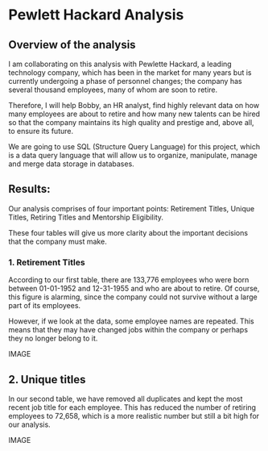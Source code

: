 # Pewlett Hackard Analysis

## Overview of the analysis

I am collaborating on this analysis with Pewlette Hackard, a leading technology company, which has been in the market for many years but is currently undergoing a phase of personnel changes; the company has several thousand employees, many of whom are soon to retire.

Therefore, I will help Bobby, an HR analyst, find highly relevant data on how many employees are about to retire and how many new talents can be hired so that the company maintains its high quality and prestige and, above all, to ensure its future.

We are going to use SQL (Structure Query Language) for this project, which is a data query language that will allow us to organize, manipulate, manage and merge data storage in databases.


## Results: 

Our analysis comprises of four important points: Retirement Titles, Unique Titles, Retiring Titles and Mentorship Eligibility.

These four tables will give us more clarity about the important decisions that the company must make.

### 1.	Retirement Titles

According to our first table, there are 133,776 employees who were born between 01-01-1952 and 12-31-1955 and who are about to retire. Of course, this figure is alarming, since the company could not survive without a large part of its employees.

However, if we look at the data, some employee names are repeated. This means that they may have changed jobs within the company or perhaps they no longer belong to it.

IMAGE

## 2.	Unique titles

In our second table, we have removed all duplicates and kept the most recent job title for each employee. This has reduced the number of retiring employees to 72,658, which is a more realistic number but still a bit high for our analysis.

IMAGE